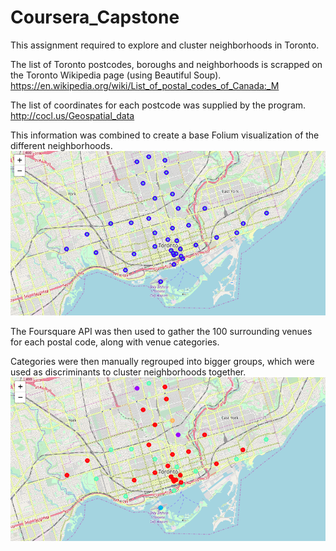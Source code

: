 # Coursera_Capstone

This assignment required to explore and cluster neighborhoods in Toronto.

The list of Toronto postcodes, boroughs and neighborhoods is scrapped on the Toronto Wikipedia page (using Beautiful Soup).
https://en.wikipedia.org/wiki/List_of_postal_codes_of_Canada:_M

The list of coordinates for each postcode was supplied by the program.
http://cocl.us/Geospatial_data

This information was combined to create a base Folium visualization of the different neighborhoods.
![Screenshot](toronto_post_codes.png)

The Foursquare API was then used to gather the 100 surrounding venues for each postal code, along with venue categories.

Categories were then manually regrouped into bigger groups, which were used as discriminants to cluster neighborhoods together.
![Screenshot](toronto_post_codes_clustered.png)
